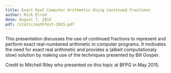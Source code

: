 ```yaml
---
title: Exact Real Computer Arithmetic Using Continued Fractions
author: Rick Elrod
date: August 7, 2015
pdf: /static/mathfest-2015.pdf
---
```


This presentation discusses the use of continued fractions to represent and
perform exact real-numbered arithmetic in computer programs. It motivates the
need for exact real arithmetic and provides a (albeit computationaly slow)
solution by making use of the techniques presented by Bill Gosper.

Credit to Mitchell Riley who presented on this topic at BFPG in May 2015.
